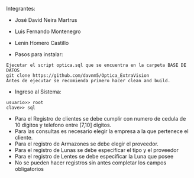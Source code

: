 Integrantes:
* José David Neira Martrus
* Luis Fernando Montenegro
* Lenin Homero Castillo

* Pasos para instalar:
```
Ejecutar el script optica.sql que se encuentra en la carpeta BASE DE DATOS
git clone https://github.com/davnm5/Optica_ExtraVision
Antes de ejecutar se recomienda primero hacer clean and build. 
```
* Ingreso al Sistema:
```
usuario>> root
clave>> sql
```
* Para el Registro de clientes se debe cumplir con numero de cedula de 10 dígitos y telefono entre [7,10] dígitos. 
* Para las consultas es necesario elegir la empresa a la que pertenece el cliente.
* Para el registro de Armazones se debe elegir el proveedor. 
* Para el registro de Lunas se debe especificar el tipo y el proveedor
* Para el registro de Lentes se debe especificar la Luna que posee
* No se pueden hacer registros sin antes completar los campos obligatorios
